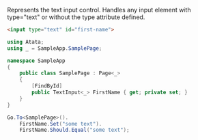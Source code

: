 Represents the text input control. Handles any input element with type="text" or without the type attribute defined.

```html
<input type="text" id="first-name">
```
```cs
using Atata;
using _ = SampleApp.SamplePage;

namespace SampleApp
{
    public class SamplePage : Page<_>
    {
        [FindById]
        public TextInput<_> FirstName { get; private set; }
    }
}
```
```cs
Go.To<SamplePage>().
    FirstName.Set("some text").
    FirstName.Should.Equal("some text");
```